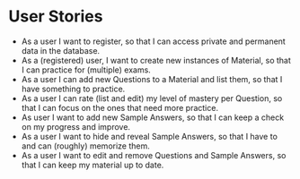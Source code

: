 # User Stories

* As a user I want to register, so that I can access private and permanent data in the database.
* As a (registered) user, I want to create new instances of Material, so that I can practice for (multiple) exams.
* As a user I can add new Questions to a Material and list them, so that I have something to practice.
* As a user I can rate (list and edit) my level of mastery per Question, so that I can focus on the ones that need more practice.
* As user I want to add new Sample Answers, so that I can keep a check on my progress and improve.
* As a user I want to hide and reveal Sample Answers, so that I have to and can (roughly) memorize them.
* As a user I want to edit and remove Questions and Sample Answers, so that I can keep my material up to date.